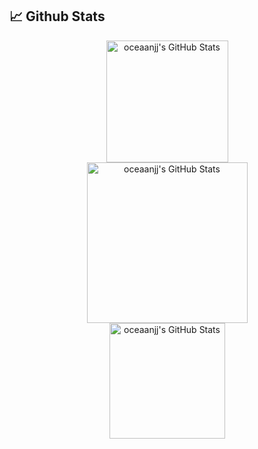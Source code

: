 ##    📈 Github Stats

<div align="center" style="display: flex; justify-content: center;">
<a href="https://git.io/streak-stats">
       <img height = "195px" src="https://github-readme-stats.vercel.app/api?username=oceaanjj&theme=jolly&show_icons=true&hide_border=true&count_private=true" alt="oceaanjj's GitHub Stats" />
    </a>
</div>


<div align="center" style="display: flex; justify-content: center;">
 <a href="https://git.io/streak-stats">
        <img height = "257px" src="https://github-readme-stats.vercel.app/api/top-langs/?username=oceaanjj&theme=jolly&show_icons=true&hide_border=true&layout=compact" alt="oceaanjj's GitHub Stats" />
 </a>
</div>


<div align="center" style="display: flex; justify-content: center;">
 <a href="https://git.io/streak-stats">       
        <img height = "185px" src="https://github-readme-streak-stats.herokuapp.com/?user=oceaanjj&theme=jolly&hide_border=true" alt="oceaanjj's GitHub Stats" />
 </a>
</div>






<!---
oceaanjj/oceaanjj is a ✨ special ✨ repository because its `README.md` (this file) appears on your GitHub profile.
You can click the Preview link to take a look at your changes.
--->
